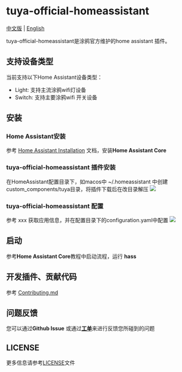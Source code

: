 # tuya-official-homeassistant
[中文版](README_zh.md) | [English](README.md)

tuya-official-homeassistant是涂鸦官方维护的home assistant 插件。

## 支持设备类型
当前支持以下Home Assistant设备类型：
- Light: 支持主流涂鸦wifi灯设备
- Switch: 支持主要涂鸦wifi 开关设备

## 安装
### Home Assistant安装
参考 [Home Assistant Installation](https://www.home-assistant.io/installation/) 文档，安装**Home Assistant Core**
### tuya-official-homeassistant 插件安装
在HomeAssistant配置目录下，如macos中 ~/.homeassistant 中创建 custom_components/tuya目录，将插件下载后在改目录解压
<img src="https://images.tuyacn.com/smart/hass/hass_integrations_1.png" />
### tuya-official-homeassistant 配置
参考 xxx 获取应用信息，并在配置目录下的configuration.yaml中配置
<img src="https://images.tuyacn.com/smart/hass/hass_integrations_2.png" />

## 启动
参考**Home Assistant Core**教程中启动流程，运行
**hass**

## 开发插件、贡献代码
参考 [Contributing.md](./Contributing.md)

## 问题反馈
您可以通过**Github Issue** 或通过[**工单**](https://service.console.tuya.com)来进行反馈您所碰到的问题

## LICENSE
更多信息请参考[LICENSE](LICENSE)文件